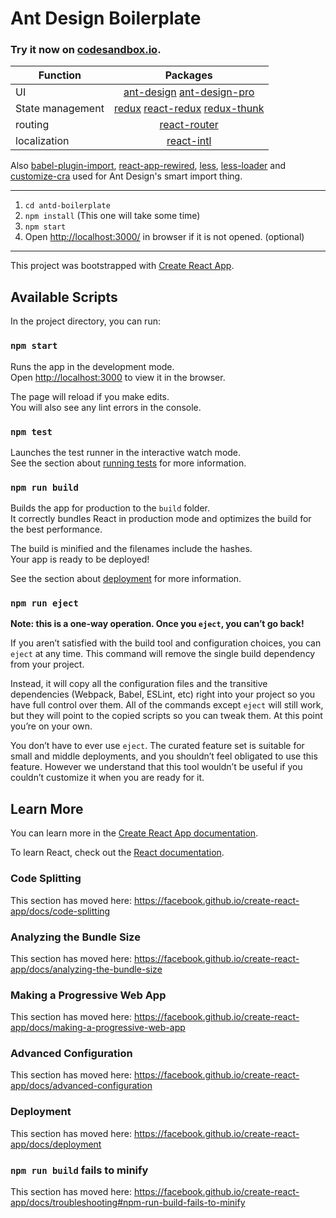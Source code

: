 # Ant Design Boilerplate

### Try it now on [codesandbox.io](https://codesandbox.io/s/github/yunusemredilber/antd-boilerplate).

| Function      | Packages      |
| ------------- |:-------------:|
| UI      | [ant-design](https://github.com/ant-design/ant-design) [ant-design-pro](https://github.com/ant-design/ant-design-pro) |
| State management     | [redux](https://github.com/reduxjs/redux) [react-redux](https://github.com/reduxjs/react-redux) [redux-thunk](https://github.com/reduxjs/redux-thunk)    |
| routing | [react-router](https://github.com/ReactTraining/react-router)     |
| localization | [react-intl](https://github.com/yahoo/react-intl)     |

Also [babel-plugin-import](https://github.com/ant-design/babel-plugin-import), [react-app-rewired](https://github.com/timarney/react-app-rewired), [less](https://github.com/less/less.js), [less-loader](https://github.com/webpack-contrib/less-loader) and [customize-cra](https://github.com/arackaf/customize-cra) used for Ant Design's smart import thing.

---
1. `cd antd-boilerplate`
2. `npm install` (This one will take some time)
3. `npm start`
4.  Open [http://localhost:3000/](http://localhost:3000/) in browser if it is not opened. (optional)
---
This project was bootstrapped with [Create React App](https://github.com/facebook/create-react-app).

## Available Scripts

In the project directory, you can run:

### `npm start`

Runs the app in the development mode.<br>
Open [http://localhost:3000](http://localhost:3000) to view it in the browser.

The page will reload if you make edits.<br>
You will also see any lint errors in the console.

### `npm test`

Launches the test runner in the interactive watch mode.<br>
See the section about [running tests](https://facebook.github.io/create-react-app/docs/running-tests) for more information.

### `npm run build`

Builds the app for production to the `build` folder.<br>
It correctly bundles React in production mode and optimizes the build for the best performance.

The build is minified and the filenames include the hashes.<br>
Your app is ready to be deployed!

See the section about [deployment](https://facebook.github.io/create-react-app/docs/deployment) for more information.

### `npm run eject`

**Note: this is a one-way operation. Once you `eject`, you can’t go back!**

If you aren’t satisfied with the build tool and configuration choices, you can `eject` at any time. This command will remove the single build dependency from your project.

Instead, it will copy all the configuration files and the transitive dependencies (Webpack, Babel, ESLint, etc) right into your project so you have full control over them. All of the commands except `eject` will still work, but they will point to the copied scripts so you can tweak them. At this point you’re on your own.

You don’t have to ever use `eject`. The curated feature set is suitable for small and middle deployments, and you shouldn’t feel obligated to use this feature. However we understand that this tool wouldn’t be useful if you couldn’t customize it when you are ready for it.

## Learn More

You can learn more in the [Create React App documentation](https://facebook.github.io/create-react-app/docs/getting-started).

To learn React, check out the [React documentation](https://reactjs.org/).

### Code Splitting

This section has moved here: https://facebook.github.io/create-react-app/docs/code-splitting

### Analyzing the Bundle Size

This section has moved here: https://facebook.github.io/create-react-app/docs/analyzing-the-bundle-size

### Making a Progressive Web App

This section has moved here: https://facebook.github.io/create-react-app/docs/making-a-progressive-web-app

### Advanced Configuration

This section has moved here: https://facebook.github.io/create-react-app/docs/advanced-configuration

### Deployment

This section has moved here: https://facebook.github.io/create-react-app/docs/deployment

### `npm run build` fails to minify

This section has moved here: https://facebook.github.io/create-react-app/docs/troubleshooting#npm-run-build-fails-to-minify
